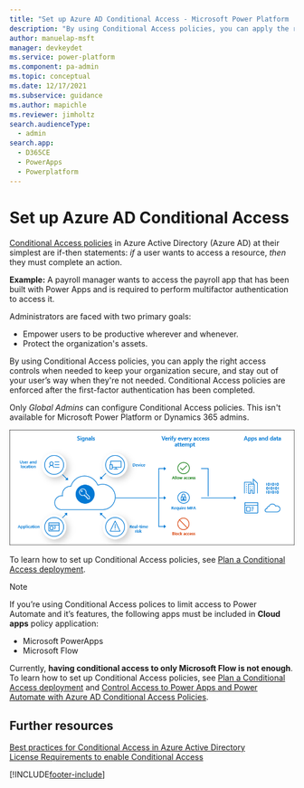 ```yaml
---
title: "Set up Azure AD Conditional Access - Microsoft Power Platform | MicrosoftDocs"
description: "By using Conditional Access policies, you can apply the right access controls when needed to keep your organization secure and stay out of your user’s way when not needed."
author: manuelap-msft
manager: devkeydet
ms.service: power-platform
ms.component: pa-admin
ms.topic: conceptual
ms.date: 12/17/2021
ms.subservice: guidance
ms.author: mapichle
ms.reviewer: jimholtz
search.audienceType: 
  - admin
search.app: 
  - D365CE
  - PowerApps
  - Powerplatform
---
```

# Set up Azure AD Conditional Access

[Conditional Access policies](/azure/active-directory/conditional-access/) in Azure Active Directory (Azure AD) at their simplest are if-then statements: *if* a user wants to access a resource, *then* they must complete an action.

**Example:** A payroll manager wants to access the payroll app that has been built with Power Apps and is required to perform multifactor authentication to access it.

Administrators are faced with two primary goals:

- Empower users to be productive wherever and whenever.
- Protect the organization's assets.

By using Conditional Access policies, you can apply the right access controls when needed to keep your organization secure, and stay out of your user’s way when they're not needed. Conditional Access policies are enforced after the first-factor authentication has been completed.

Only *Global Admins* can configure Conditional Access policies. This isn't available for Microsoft Power Platform or Dynamics 365 admins.

![Conceptual Conditional Access process flow.](media/conditional-access.png "Conceptual Conditional Access process flow")

To learn how to set up Conditional Access policies, see [Plan a Conditional Access deployment](/azure/active-directory/conditional-access/plan-conditional-access).

> [!NOTE]
> If you’re using Conditional Access polices to limit access to Power Automate and it’s features, the following apps must be included in **Cloud apps** policy application:
> 
> - Microsoft PowerApps
> - Microsoft Flow
> 
> Currently, **having conditional access to only Microsoft Flow is not enough**. To learn how to set up Conditional Access policies, see [Plan a Conditional Access deployment](/azure/active-directory/conditional-access/plan-conditional-access) and [Control Access to Power Apps and Power Automate with Azure AD Conditional Access Policies](https://devblogs.microsoft.com/premier-developer/control-access-to-power-apps-and-power-automate-with-azure-ad-conditional-access-policies/#:~:text=Control%20Access%20to%20Power%20Apps%20and%20Power%20Automate,a%20Conditional%20Access%20Policy.%20...%204%20Summary.%20).

## Further resources

[Best practices for Conditional Access in Azure Active Directory](/azure/active-directory/conditional-access/best-practices)<br>
[License Requirements to enable Conditional Access](//azure/active-directory/conditional-access/overview#license-requirements)



[!INCLUDE[footer-include](../../includes/footer-banner.md)]